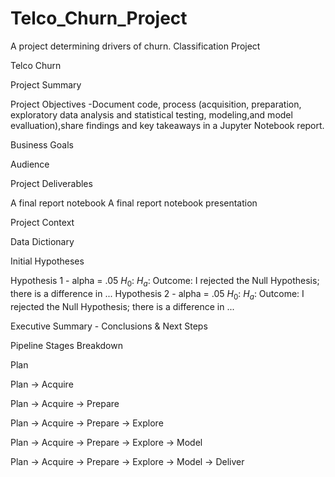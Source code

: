 # Telco_Churn_Project
A project determining drivers of churn.
Classification Project

Telco Churn

Project Summary

Project Objectives
-Document code, process (acquisition, preparation, exploratory data analysis and statistical testing, modeling,and model evalluation),share findings and key takeaways in a Jupyter Notebook report.

Business Goals


Audience


Project Deliverables

A final report notebook
A final report notebook presentation

Project Context


Data Dictionary


Initial Hypotheses

Hypothesis 1 -
alpha = .05
$H_0$: 
$H_a$: 
Outcome: I rejected the Null Hypothesis; there is a difference in ...
Hypothesis 2 -
alpha = .05
$H_0$: 
$H_a$: 
Outcome: I rejected the Null Hypothesis; there is a difference in ...

Executive Summary - Conclusions & Next Steps


Pipeline Stages Breakdown

Plan

 
Plan -> Acquire


Plan -> Acquire -> Prepare

Plan -> Acquire -> Prepare -> Explore


Plan -> Acquire -> Prepare -> Explore -> Model


Plan -> Acquire -> Prepare -> Explore -> Model -> Deliver


